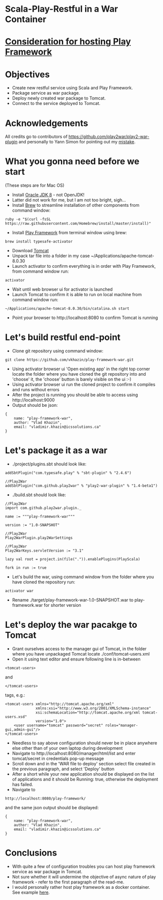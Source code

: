 # Scala-Play-Restful in a War Container #

# [Consideration for hosting Play Framework](https://docs.google.com/document/d/1VPx4RPppCrYo9asVq96gWmZq6N7Nyr4cRhidQpA7Lvo/edit#heading=h.3w1vsjn6xj3w) #

# Objectives #
* Create new restful service using Scala and Play Framework.
* Package service as war package.
* Deploy newly created war package to Tomcat.
* Connect to the service deployed to Tomcat.

# Acknowledgements #
All credits go to contributors of https://github.com/play2war/play2-war-plugin and personally to 
Yann Simon for pointing out my [mistake](https://github.com/play2war/play2-war-plugin/issues/298).
 
# What you gonna need before we start #
(These steps are for Mac OS)

* Install [Oracle JDK 8](http://www.oracle.com/technetwork/java/javase/downloads/jdk8-downloads-2133151.html) - not OpenJDK! 
* Latter did not work for me, but I am not too bright, sigh...
* Install [Brew](http://brew.sh/) to streamline installation of other components from command window:
```
ruby -e "$(curl -fsSL https://raw.githubusercontent.com/Homebrew/install/master/install)"
```
* Install [Play Framework](https://www.playframework.com/) from terminal window using brew:  
```
brew install typesafe-activator
```
* Download [Tomcat](http://apache.mirror.iweb.ca/tomcat/tomcat-8/v8.0.30/bin/apache-tomcat-8.0.30.tar.gz)
* Unpack tar file into a folder in my case ~/Applications/apache-tomcat-8.0.30
* Launch activator to confirm everything is in order with Play Framework, from command window run:  
```
activator
```
* Wait until web browser ui for activator is launched
* Launch Tomcat to confirm it is able to run on local machine from command window run:
```
~/Applications/apache-tomcat-8.0.30/bin/catalina.sh start
```
* Point your browser to http://localhost:8080 to confirm Tomcat is running

# Let's build restful end-point #
* Clone git repository using command window:
```
git clone https://github.com/vkhazin/play-framework-war.git
```
* Using activator browser ui 'Open existing app' in the right top corner 
locate the folder where you have cloned the git repository into and 'choose' it, 
the 'choose' button is barely visible on the ui :-)
* Using activator browser ui run the cloned project to confirm it compiles and runs without errors
* After the project is running you should be able to access using http://localhost:9000
* Output should be json:
```
{
    name: "play-framework-war",
    author: "Vlad Khazin",
    email: "vladimir.khazin@icssolutions.ca"
}
```

# Let's package it as a war #
* ./project/plugins.sbt should look like:
```
addSbtPlugin("com.typesafe.play" % "sbt-plugin" % "2.4.6")

//Play2War
addSbtPlugin("com.github.play2war" % "play2-war-plugin" % "1.4-beta1")
```
* ./build.sbt should look like:
```
//Play2War
import com.github.play2war.plugin._

name := """play-framework-war"""

version := "1.0-SNAPSHOT"

//Play2War
Play2WarPlugin.play2WarSettings

//Play2War
Play2WarKeys.servletVersion := "3.1"

lazy val root = project.in(file(".")).enablePlugins(PlayScala)

fork in run := true
```
* Let's build the war, using command window from the folder where you have cloned the repository run:
```
activator war
```
* Rename ./target/play-framework-war-1.0-SNAPSHOT.war to play-framework.war for shorter version

# Let's deploy the war pacakge to Tomcat #
* Grant ourselves access to the manager gui of Tomcat, in the folder where you have unpackaged Tomcat locate ./conf/tomcat-users.xml
* Open it using text editor and ensure following line is in-between 
```
<tomcat-users>
```
and 
```
</tomcat-users>
```
tags, e.g.:
```
<tomcat-users xmlns="http://tomcat.apache.org/xml"
              xmlns:xsi="http://www.w3.org/2001/XMLSchema-instance"
              xsi:schemaLocation="http://tomcat.apache.org/xml tomcat-users.xsd"
              version="1.0">
    <user username="tomcat" password="secret" roles="manager-gui,admin-gui"/>
</tomcat-users>
```
* Needless to say above configuration should never be in place anywhere else other than of your own laptop during development
* Navigate to http://localhost:8080/manager/html/list and enter tomcat/secret in credentials pop-up message
* Scroll down and in the 'WAR file to deploy' section select file created in the previous paragraph, and select 'Deploy' button
* After a short while your new application should be displayed on the list of applications and it should be Running: true, otherwise the deployment has failed.
* Navigate to 
```
http://localhost:8080/play-framework/
```
and the same json output should be displayed:
```
{
    name: "play-framework-war",
    author: "Vlad Khazin",
    email: "vladimir.khazin@icssolutions.ca"
}
```

# Conclusions #
* With quite a few of configuration troubles you can host play framework service as war package in Tomcat.
* Not sure whether it will undermine the objective of async nature of play framework - refer to the first paragraph of the read-me.
* I would personally rather host play framework as a docker container. See example [here](https://github.com/vkhazin/play-framework-docker).